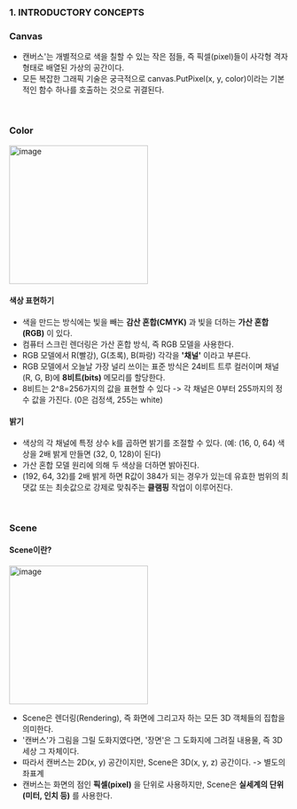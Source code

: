 ### 1. INTRODUCTORY CONCEPTS


### Canvas 

- 캔버스'는 개별적으로 색을 칠할 수 있는 작은 점들, 즉 픽셀(pixel)들이 사각형 격자 형태로 배열된 가상의 공간이다.
- 모든 복잡한 그래픽 기술은 궁극적으로 canvas.PutPixel(x, y, color)이라는 기본적인 함수 하나를 호출하는 것으로 귀결된다.


<br/>


### Color

<img width="250" alt="image" src="https://github.com/user-attachments/assets/d2fd52f8-3e6f-402c-9ce8-bf3921cc2fcc" />

<br/>

#### 색상 표현하기 
- 색을 만드는 방식에는 빛을 빼는 **감산 혼합(CMYK)** 과 빛을 더하는 **가산 혼합(RGB)** 이 있다.
- 컴퓨터 스크린 렌더링은 가산 혼합 방식, 즉 RGB 모델을 사용한다.
- RGB 모델에서 R(빨강), G(초록), B(파랑) 각각을 **'채널'** 이라고 부른다.
- RGB 모델에서 오늘날 가장 널리 쓰이는 표준 방식은 24비트 트루 컬러이며 채널(R, G, B)에 **8비트(bits)** 메모리를 할당한다.
- 8비트는 2^8=256가지의 값을 표현할 수 있다 -> 각 채널은 0부터 255까지의 정수 값을 가진다. (0은 검정색, 255는 white)

#### 밝기
- 색상의 각 채널에 특정 상수 k를 곱하면 밝기를 조절할 수 있다. (예: (16, 0, 64) 색상을 2배 밝게 만들면 (32, 0, 128)이 된다)
- 가산 혼합 모델 원리에 의해 두 색상을 더하면 밝아진다. 
-  (192, 64, 32)를 2배 밝게 하면 R값이 384가 되는 경우가 있는데 유효한 범위의 최댓값 또는 최솟값으로 강제로 맞춰주는 **클램핑** 작업이 이루어진다.

<br/>

### Scene

#### Scene이란?
<img width="250" alt="image" src="https://github.com/user-attachments/assets/1690e011-e02c-4690-82eb-4c6ce8d47f53" />

<br/>

- Scene은 렌더링(Rendering), 즉 화면에 그리고자 하는 모든 3D 객체들의 집합을 의미한다.
- '캔버스'가 그림을 그릴 도화지였다면, '장면'은 그 도화지에 그려질 내용물, 즉 3D 세상 그 자체이다.
- 따라서 캔버스는 2D(x, y) 공간이지만, Scene은 3D(x, y, z) 공간이다. -> 별도의 좌표계
- 캔버스는 화면의 점인 **픽셀(pixel)** 을 단위로 사용하지만, Scene은 **실세계의 단위(미터, 인치 등)** 를 사용한다.


